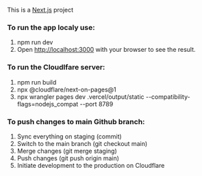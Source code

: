 This is a [Next.js](https://nextjs.org) project

### To run the app localy use:

1. npm run dev
2. Open [http://localhost:3000](http://localhost:3000) with your browser to see the result.

### To run the Cloudlfare server:

1. npm run build
2. npx @cloudflare/next-on-pages@1
3. npx wrangler pages dev .vercel/output/static --compatibility-flags=nodejs_compat --port 8789

### To push changes to main Github branch:

1. Sync everything on staging (commit)
2. Switch to the main branch (git checkout main)
3. Merge changes (git merge staging)
4. Push changes (git push origin main)
5. Initiate development to the production on Cloudflare